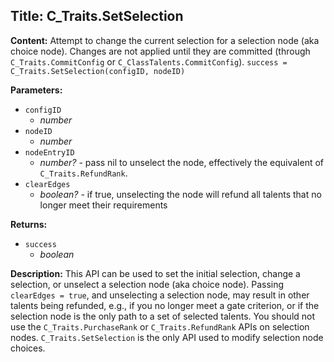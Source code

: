 ## Title: C_Traits.SetSelection

**Content:**
Attempt to change the current selection for a selection node (aka choice node). Changes are not applied until they are committed (through `C_Traits.CommitConfig` or `C_ClassTalents.CommitConfig`).
`success = C_Traits.SetSelection(configID, nodeID)`

**Parameters:**
- `configID`
  - *number*
- `nodeID`
  - *number*
- `nodeEntryID`
  - *number?* - pass nil to unselect the node, effectively the equivalent of `C_Traits.RefundRank`.
- `clearEdges`
  - *boolean?* - if true, unselecting the node will refund all talents that no longer meet their requirements

**Returns:**
- `success`
  - *boolean*

**Description:**
This API can be used to set the initial selection, change a selection, or unselect a selection node (aka choice node). Passing `clearEdges = true`, and unselecting a selection node, may result in other talents being refunded, e.g., if you no longer meet a gate criterion, or if the selection node is the only path to a set of selected talents.
You should not use the `C_Traits.PurchaseRank` or `C_Traits.RefundRank` APIs on selection nodes. `C_Traits.SetSelection` is the only API used to modify selection node choices.